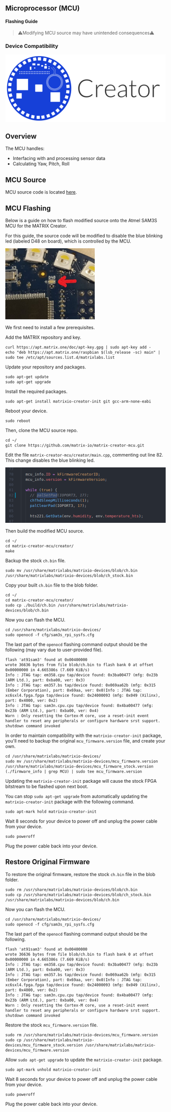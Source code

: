 <h2 style="padding-top:0">Microprocessor (MCU)</h2>
<h4 style="padding-top:0">Flashing Guide</h4>

> ⚠️Modifying MCU source may have unintended consequences⚠️

### Device Compatibility

<img class="creator-compatibility-icon" src="../../img/creator-icon.svg">

## Overview

The MCU handles:

- Interfacing with and processing sensor data
- Calculating Yaw, Pitch, Roll

## MCU Source

MCU source code is located <a href="https://github.com/matrix-io/matrix-creator-mcu" target="_blank">here</a>.

## MCU Flashing

Below is a guide on how to flash modified source onto the Atmel SAM3S MCU for the MATRIX Creator.

For this guide, the source code will be modified to disable the blue blinking led (labeled D48 on board), which is controlled by the MCU.

![](/matrix-creator/img/mcu_d48_led.jpg)

We first need to install a few prerequisites.

Add the MATRIX repository and key.

```language-bash
curl https://apt.matrix.one/doc/apt-key.gpg | sudo apt-key add -
echo "deb https://apt.matrix.one/raspbian $(lsb_release -sc) main" | sudo tee /etc/apt/sources.list.d/matrixlabs.list
```

Update your repository and packages.

```language-bash
sudo apt-get update
sudo apt-get upgrade
```

Install the required packages.

```language-bash
sudo apt-get install matrixio-creator-init git gcc-arm-none-eabi
```

Reboot your device.

```language-bash
sudo reboot
```

Then, clone the MCU source repo.

```language-bash
cd ~/
git clone https://github.com/matrix-io/matrix-creator-mcu.git
```

Edit the file `matrix-creator-mcu/creator/main.cpp`, commenting out line 82. This change disables the blue blinking led.

![](/matrix-creator/img/mcu_led_modify.png)

Then build the modified MCU source.

```language-bash
cd ~/
cd matrix-creator-mcu/creator/
make
```

Backup the stock `ch.bin` file.

```language-bash
sudo mv /usr/share/matrixlabs/matrixio-devices/blob/ch.bin /usr/share/matrixlabs/matrixio-devices/blob/ch_stock.bin
```

Copy your built `ch.bin` file to the blob folder.
 
```language-bash
cd ~/
cd matrix-creator-mcu/creator/
sudo cp ./build/ch.bin /usr/share/matrixlabs/matrixio-devices/blob/ch.bin
```

Now you can flash the MCU.

```language-bash
cd /usr/share/matrixlabs/matrixio-devices/
sudo openocd -f cfg/sam3s_rpi_sysfs.cfg
```

The last part of the `openocd` flashing command output should be the following (may vary due to user-provided file).

```language-bash
flash 'at91sam3' found at 0x00400000
wrote 36636 bytes from file blob/ch.bin to flash bank 0 at offset 0x00000000 in 4.665386s (7.669 KiB/s)
Info : JTAG tap: em358.cpu tap/device found: 0x3ba00477 (mfg: 0x23b (ARM Ltd.), part: 0xba00, ver: 0x3)
Info : JTAG tap: em357.bs tap/device found: 0x069aa62b (mfg: 0x315 (Ember Corporation), part: 0x69aa, ver: 0x0)Info : JTAG tap: xc6sxl4.fpga.fpga tap/device found: 0x24000093 (mfg: 0x049 (Xilinx), part: 0x4000, ver: 0x2)
Info : JTAG tap: sam3n.cpu.cpu tap/device found: 0x4ba00477 (mfg: 0x23b (ARM Ltd.), part: 0xba00, ver: 0x4)
Warn : Only resetting the Cortex-M core, use a reset-init event handler to reset any peripherals or configure hardware srst support.
shutdown command invoked
```

In order to maintain compatibility with the `matrixio-creator-init` package, you'll need to backup the original `mcu_firmware.version` file, and create your own.

```language-bash
cd /usr/share/matrixlabs/matrixio-devices/
sudo mv /usr/share/matrixlabs/matrixio-devices/mcu_firmware.version /usr/share/matrixlabs/matrixio-devices/mcu_firmware_stock.version
(./firmware_info | grep MCU) | sudo tee mcu_firmware.version
```

Updating the `matrixio-creator-init` package will cause the stock FPGA bitstream to be flashed upon next boot.

You can stop `sudo apt-get upgrade` from automatically updating the `matrixio-creator-init` package with the following command.

```language-bash
sudo apt-mark hold matrixio-creator-init
```

Wait 8 seconds for your device to power off and unplug the power cable from your device.

```language-bash
sudo poweroff
```

Plug the power cable back into your device.

## Restore Original Firmware

To restore the original firmware, restore the stock `ch.bin` file in the blob folder.

```language-bash
sudo rm /usr/share/matrixlabs/matrixio-devices/blob/ch.bin
sudo cp /usr/share/matrixlabs/matrixio-devices/blob/ch_stock.bin /usr/share/matrixlabs/matrixio-devices/blob/ch.bin
```

Now you can flash the MCU.

```language-bash
cd /usr/share/matrixlabs/matrixio-devices/
sudo openocd -f cfg/sam3s_rpi_sysfs.cfg
```

The last part of the `openocd` flashing command output should be the following.

```language-bash
flash 'at91sam3' found at 0x00400000
wrote 36636 bytes from file blob/ch.bin to flash bank 0 at offset 0x00000000 in 4.665386s (7.669 KiB/s)
Info : JTAG tap: em358.cpu tap/device found: 0x3ba00477 (mfg: 0x23b (ARM Ltd.), part: 0xba00, ver: 0x3)
Info : JTAG tap: em357.bs tap/device found: 0x069aa62b (mfg: 0x315 (Ember Corporation), part: 0x69aa, ver: 0x0)Info : JTAG tap: xc6sxl4.fpga.fpga tap/device found: 0x24000093 (mfg: 0x049 (Xilinx), part: 0x4000, ver: 0x2)
Info : JTAG tap: sam3n.cpu.cpu tap/device found: 0x4ba00477 (mfg: 0x23b (ARM Ltd.), part: 0xba00, ver: 0x4)
Warn : Only resetting the Cortex-M core, use a reset-init event handler to reset any peripherals or configure hardware srst support.
shutdown command invoked
```

Restore the stock `mcu_firmware.version` file.

```language-bash
sudo rm /usr/share/matrixlabs/matrixio-devices/mcu_firmware.version
sudo cp /usr/share/matrixlabs/matrixio-devices/mcu_firmware_stock.version /usr/share/matrixlabs/matrixio-devices/mcu_firmware.version
```

Allow `sudo apt-get upgrade` to update the `matrixio-creator-init` package.

```language-bash
sudo apt-mark unhold matrixio-creator-init
```

Wait 8 seconds for your device to power off and unplug the power cable from your device.

```language-bash
sudo poweroff
```

Plug the power cable back into your device.